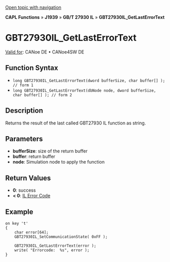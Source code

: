[Open topic with navigation](../../../../../../CANoeDEFamily.htm#Topics/CAPLFunctions/J1939/GBT27930InteractionLayer/Functions/CAPLfunctionGBT27930ILGetLastErrorText.md)

**CAPL Functions** » **J1939** » **GB/T 27930 IL** » **GBT27930IL_GetLastErrorText**

# GBT27930IL_GetLastErrorText

[Valid for](../../../../Shared/FeatureAvailability.md): CANoe DE • CANoe4SW DE

## Function Syntax

- `long GBT27930IL_GetLastErrorText(dword bufferSize, char buffer[] ); // form 1`
- `long GBT27930IL_GetLastErrorText(dbNode node, dword bufferSize, char buffer[] ); // form 2`

## Description

Returns the result of the last called GBT27930 IL function as string.

## Parameters

- **bufferSize**: size of the return buffer
- **buffer**: return buffer
- **node**: Simulation node to apply the function

## Return Values

- **0**: success
- **< 0**: [IL Error Code](../../../CAPLfunctionsISOj1939ErrorCodes.md)

## Example

```plaintext
on key 't'
{
    char error[64];
    GBT27930IL_SetCommunicationState( 0xFF );

    GBT27930IL_GetLastErrorText(error );
    write( "Errorcode:  %s", error );
}
```
